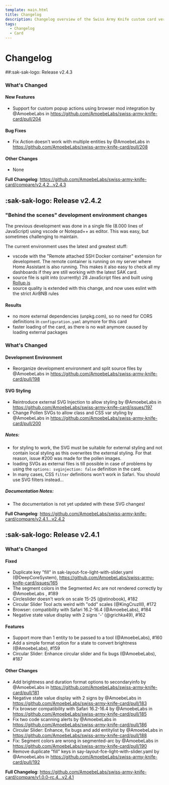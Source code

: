 ```yaml
---
template: main.html
title: Changelog
description: Changelog overview of the Swiss Army Knife custom card versions.
tags:
  - Changelog
  - Card
---
```


# Changelog

##:sak-sak-logo: Release v2.4.3
<!-- Release notes generated using configuration in .github/release.yml at master -->

### What's Changed
#### New Features
* Support for custom popup actions using browser mod integration by @AmoebeLabs in https://github.com/AmoebeLabs/swiss-army-knife-card/pull/204

#### Bug Fixes
* Fix Action doesn't work with multiple entities by @AmoebeLabs in https://github.com/AmoebeLabs/swiss-army-knife-card/pull/208

#### Other Changes
* None

**Full Changelog**: https://github.com/AmoebeLabs/swiss-army-knife-card/compare/v2.4.2...v2.4.3

## :sak-sak-logo: Release v2.4.2
<!-- Release notes generated using configuration in .github/release.yml at master -->

### "Behind the scenes" development environment changes
The previous development was done in a single file (8.000 lines of JavaScript) using vscode or Notepad++ as editor. This was easy, but sometimes challenging to maintain.

The current environment uses the latest and greatest stuff:
- vscode with the "Remote attached SSH Docker container" extension for development. The remote container is running on my server where Home Assistant is also running. This makes it also easy to check all my dashboards if they are still working with the latest SAK card.
- source file is split into (currently) 28 JavaScript files and built using [Rollup.js](https://rollupjs.org/)
- source quality is extended with this change, and now uses eslint with the strict AirBNB rules

#### Results
- no more external dependencies (unpkg.com), so no need for CORS definitions in `configuration.yaml` anymore for this card
- faster loading of the card, as there is no wait anymore caused by loading external packages

### What's Changed
#### Development Environment
* Reorganize development environment and split source files by @AmoebeLabs in https://github.com/AmoebeLabs/swiss-army-knife-card/pull/198
#### SVG Styling
* Reintroduce external SVG Injection to allow styling by @AmoebeLabs in https://github.com/AmoebeLabs/swiss-army-knife-card/issues/197
* Change Pollen SVGs to allow class and CSS var styling by @AmoebeLabs in https://github.com/AmoebeLabs/swiss-army-knife-card/pull/200

##### Notes:
- for styling to work, the SVG must be suitable for external styling and not contain local styling as this overwrites the external styling. For that reason, issue #200 was made for the pollen images.
- loading SVGs as external files is till possible in case of problems by using the `options: svginjection: false` definition in the card.
- In many cases, CSS `filter` definitions won't work in Safari. You should use SVG filters instead...

##### Documentation Notes:
- The documentation is not yet updated with these SVG changes!

**Full Changelog**: https://github.com/AmoebeLabs/swiss-army-knife-card/compare/v2.4.1...v2.4.2

## :sak-sak-logo: Release v2.4.1
<!-- Release notes generated using configuration in .github/release.yml at master -->

### What's Changed
#### Fixed
* Duplicate key "fill" in sak-layout-fce-light-with-slider.yaml (@DeepCoreSystem), https://github.com/AmoebeLabs/swiss-army-knife-card/issues/165
* The segment colors in the Segmented Arc are not rendered correctly by @AmoebeLabs , #189 
* Circleslider doesn't work on scale 15-25 (@stinobook), #182
* Circular Slider Tool acts weird with "odd" scales (@KingCruzIII), #172
* Browser: compatibility with Safari 16.2-16.4 (@AmoebeLabs), #184
* Negative state value display with 2 signs '-' (@grichka49), #162
#### Features
* Support more than 1 entity to be passed to a tool (@AmoebeLabs), #160
* Add a simple format option for a state to convert brightness (@AmoebeLabs), #159
* Circular Slider: Enhance circular slider and fix bugs (@AmoebeLabs), #187

#### Other Changes
* Add brightness and duration format options to secondaryinfo by @AmoebeLabs in https://github.com/AmoebeLabs/swiss-army-knife-card/pull/181
* Negative state value display with 2 signs by @AmoebeLabs in https://github.com/AmoebeLabs/swiss-army-knife-card/pull/183
* Fix browser compatibility with Safari 16.2-16.4 by @AmoebeLabs in https://github.com/AmoebeLabs/swiss-army-knife-card/pull/185
* Fix two code scanning alerts by @AmoebeLabs in https://github.com/AmoebeLabs/swiss-army-knife-card/pull/186
* Circular Slider: Enhance, fix bugs and add entitylist by @AmoebeLabs in https://github.com/AmoebeLabs/swiss-army-knife-card/pull/188
* Fix: Segment colors are wrong in segmented-arc by @AmoebeLabs in https://github.com/AmoebeLabs/swiss-army-knife-card/pull/190
* Remove duplicate "fill" keys in say-layout-fce-light-with-slider.yaml by @AmoebeLabs in https://github.com/AmoebeLabs/swiss-army-knife-card/pull/192


**Full Changelog**: https://github.com/AmoebeLabs/swiss-army-knife-card/compare/v1.0.0-rc.4...v2.4.1

